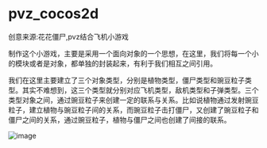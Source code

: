 # pvz_cocos2d
创意来源:花花僵尸,pvz结合飞机小游戏

制作这个小游戏，主要是采用一个面向对象的一个思想，在这里，我们将每一个小的模块或者是对象，都单独的封装起来，有利于我们相互之间引用。

我们在这里主要建立了三个对象类型，分别是植物类型，僵尸类型和豌豆粒子类型。其实不难想到，这三个类型就分别对应飞机类型，敌机类型和子弹类型。三个类型对象之间，通过豌豆粒子来创建一定的联系与关系。比如说植物通过发射豌豆粒子，建立植物与豌豆粒子间的关系，而豌豆粒子击打僵尸，又创建了豌豆粒子和僵尸之间的关系，通过豌豆粒子，植物与僵尸之间也创建了间接的联系。

![image](public/image/yourimage.png)
